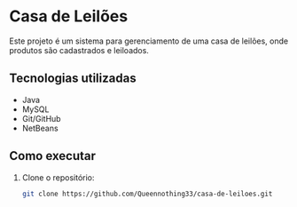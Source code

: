 # Casa de Leilões

Este projeto é um sistema para gerenciamento de uma casa de leilões, onde produtos são cadastrados e leiloados.

## Tecnologias utilizadas
- Java
- MySQL
- Git/GitHub
- NetBeans

## Como executar
1. Clone o repositório:
   ```bash
   git clone https://github.com/Queennothing33/casa-de-leiloes.git